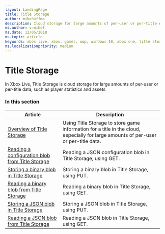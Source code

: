 ```yaml
---
layout: LandingPage
title: Title Storage
author: mikehoffms
description: Cloud storage for large amounts of per-user or per-title data, such as player statistics and assets.
ms.author: v-mihof
ms.date: 12/06/2018
ms.topic: article
keywords: xbox live, xbox, games, uwp, windows 10, xbox one, title storage
ms.localizationpriority: medium
---
```


# Title Storage

In Xbox Live, Title Storage is cloud storage for large amounts of per-user or per-title data, such as player statistics and assets.


### In this section

| Article | Description |
|---------|-------------|
| [Overview of Title Storage](xbox-live-title-storage.md) | Using Title Storage to store game information for a title in the cloud, especially for large amounts of per-user or per-title data. |
| [Reading a configuration blob from Title Storage](reading-configuration-blobs.md) | Reading a JSON configuration blob in Title Storage, using GET. |
| [Storing a binary blob in Title Storage](storing-binary-blobs.md) | Storing a binary blob in Title Storage, using PUT. |
| [Reading a binary blob from Title Storage](reading-binary-blobs.md) | Reading a binary blob in Title Storage, using GET. |
| [Storing a JSON blob in Title Storage](storing-jsonblobs.md) | Storing a JSON blob in Title Storage, using PUT. |
| [Reading a JSON blob from Title Storage](reading-jsonblobs.md) | Reading a JSON blob in Title Storage, using GET. |
